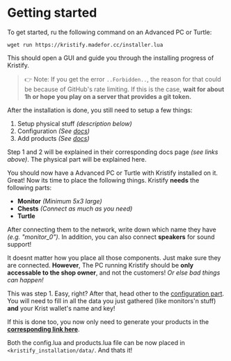# Getting started

To get started, ru the following command on an Advanced PC or Turtle:

```shell
wget run https://kristify.madefor.cc/installer.lua
```

This should open a GUI and guide you through the installing progress of Kristify.
> 👉 Note: If you get the error `..Forbidden..`, the reason for that could be because of GitHub's rate limiting. If this is the case, **wait for about 1h or hope you play on a server that provides a git token.**

After the installation is done, you still need to setup a few things:  
1. Setup physical stuff *(description below)*
2. Configuration *(See [docs](https://kristify.madefor.cc/d_configuration/))*
3. Add products *(See [docs](https://kristify.madefor.cc/e_product-spec/))*

Step 1 and 2 will be explained in their corresponding docs page *(see links above)*. The physical part will be explained here.

You should now have a Advanced PC or Turtle with Kristify installed on it. Great! Now its time to place the following things. Kristify **needs** the following parts:  
* **Monitor** *(Minimum 5x3 large)*
* **Chests** *(Connect as much as you need)*
* **Turtle**

After connecting them to the network, write down which name they have *(e.g. "monitor_0")*.
In addition, you can also connect **speakers** for sound support!

It doesnt matter how you place all those components. Just make sure they are connected.
**However**, The PC running Kristify should be **only accessable to the shop owner**, and not the customers!
*Or else bad things can happen!*
  

This was step 1. Easy, right? After that, head other to the [configuration part](https://kristify.madefor.cc/d_configuration/). You will need to fill in all the data you just gathered (like monitors'n stuff) **and** your Krist wallet's name and key!
  
If this is done too, you now only need to generate your products in the [**corresponding link here**](https://kristify.madefor.cc/e_product-spec/).
  
Both the config.lua and products.lua file can be now placed in `<kristify_installation/data/`. And thats it!